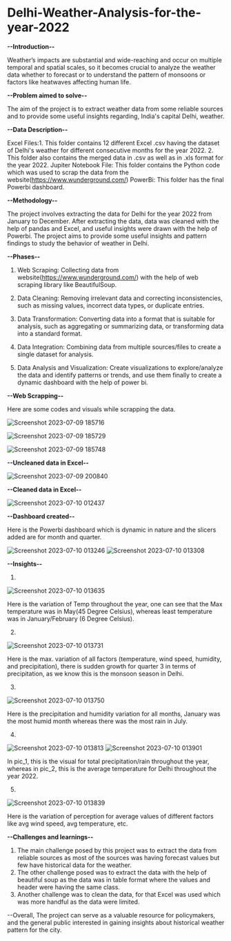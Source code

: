 # Delhi-Weather-Analysis-for-the-year-2022
**--Introduction--**

Weather’s impacts are substantial and wide-reaching and occur on multiple temporal and spatial scales, so it becomes crucial to analyze the weather data whether to forecast or to understand the pattern of monsoons or factors like heatwaves affecting human life.

**--Problem aimed to solve--**

The aim of the project is to extract weather data from some reliable sources and to provide some useful insights regarding, India's capital Delhi, weather.

**--Data Description--**

Excel Files:1. This folder contains 12 different Excel .csv having the dataset of Delhi's weather for different consecutive months for the year 2022.
              2. This folder also contains the merged data in .csv as well as in .xls format for the year 2022.
Jupiter Notebook File: This folder contains the Python code which was used to scrap the data from the website(https://www.wunderground.com/)
PowerBi: This folder has the final Powerbi dashboard.

**--Methodology--**

The project involves extracting the data for Delhi for the year 2022 from January to December. After extracting the data, data was cleaned with the help of pandas and Excel, and useful insights were drawn with the help of Powerbi. The project aims to provide some useful insights and pattern findings to study the behavior of weather in Delhi.

**--Phases--**

1. Web Scraping: Collecting data from website(https://www.wunderground.com/) with the help of web scraping library like BeautifulSoup.

2. Data Cleaning: Removing irrelevant data and correcting inconsistencies, such as missing values, incorrect data types, or duplicate entries.

3. Data Transformation: Converting data into a format that is suitable for analysis, such as aggregating or summarizing data, or transforming data into a standard format.

4. Data Integration: Combining data from multiple sources/files to create a single dataset for analysis.

5. Data Analysis and Visualization: Create visualizations to explore/analyze the data and identify patterns or trends, and use them finally to create a dynamic dashboard with the help of power bi.

**--Web Scrapping--**

Here are some codes and visuals while scrapping the data.

![Screenshot 2023-07-09 185716](https://github.com/Ashish23-Karn/Delhi-Weather-Analysis-for-the-year-2022/assets/121361369/ca7b4011-f3d0-45a0-a601-047c5b3d85fe)

![Screenshot 2023-07-09 185729](https://github.com/Ashish23-Karn/Delhi-Weather-Analysis-for-the-year-2022/assets/121361369/b0a96de1-0e72-4ae3-b6ca-7a9e70bad714)

![Screenshot 2023-07-09 185748](https://github.com/Ashish23-Karn/Delhi-Weather-Analysis-for-the-year-2022/assets/121361369/2fa0966d-be39-4e03-9d19-f1382a4c0989)

**--Uncleaned data in Excel--**

![Screenshot 2023-07-09 200840](https://github.com/Ashish23-Karn/Delhi-Weather-Analysis-for-the-year-2022/assets/121361369/573fc5d7-4417-4219-b48e-430c95bcc6ba)

**--Cleaned data in Excel--**

![Screenshot 2023-07-10 012437](https://github.com/Ashish23-Karn/Delhi-Weather-Analysis-for-the-year-2022/assets/121361369/6fdaf553-7870-462d-bd2e-31e1b213d2d6)

**--Dashboard created--**

Here is the Powerbi dashboard which is dynamic in nature and the slicers added are for month and quarter.

![Screenshot 2023-07-10 013246](https://github.com/Ashish23-Karn/Delhi-Weather-Analysis-for-the-year-2022/assets/121361369/6061e171-81ef-4bf6-a09a-fcc58ea6e3df)
![Screenshot 2023-07-10 013308](https://github.com/Ashish23-Karn/Delhi-Weather-Analysis-for-the-year-2022/assets/121361369/1bb596f5-6919-4cce-84e0-583eaed699e0)

**--Insights--**

1.
![Screenshot 2023-07-10 013635](https://github.com/Ashish23-Karn/Delhi-Weather-Analysis-for-the-year-2022/assets/121361369/072da843-6411-48f0-a5a5-0c36b3f792d0)

Here is the variation of Temp throughout the year, one can see that the Max temperature was in May(45 Degree Celsius), whereas least temperature was in January/February (6 Degree Celsius).

2.
![Screenshot 2023-07-10 013731](https://github.com/Ashish23-Karn/Delhi-Weather-Analysis-for-the-year-2022/assets/121361369/867e8749-6b80-44ab-a275-3420afb2c8fc)

Here is the max. variation of all factors (temperature, wind speed, humidity, and precipitation), there is sudden growth for quarter 3 in terms of precipitation, as we know this is the monsoon season in Delhi.

3.
![Screenshot 2023-07-10 013750](https://github.com/Ashish23-Karn/Delhi-Weather-Analysis-for-the-year-2022/assets/121361369/ced3830f-5705-4124-9c03-f3721adef61f)

Here is the precipitation and humidity variation for all months, January was the most humid month whereas there was the most rain in July. 

4.
![Screenshot 2023-07-10 013813](https://github.com/Ashish23-Karn/Delhi-Weather-Analysis-for-the-year-2022/assets/121361369/3c0d60a9-0edc-4eff-9298-851e2a09490b)
![Screenshot 2023-07-10 013901](https://github.com/Ashish23-Karn/Delhi-Weather-Analysis-for-the-year-2022/assets/121361369/1651b8c2-893f-49e3-9ee7-0e4dbee3fe86)

In pic_1, this is the visual for total precipitation/rain throughout the year, whereas in pic_2, this is the average temperature for Delhi throughout the year 2022.

5.
![Screenshot 2023-07-10 013839](https://github.com/Ashish23-Karn/Delhi-Weather-Analysis-for-the-year-2022/assets/121361369/81ea57c3-0a6a-43bb-a41b-164b9d76b25e)

Here is the variation of perception for average values of different factors like avg wind speed, avg temperature, etc.

**--Challenges and learnings--**

1. The main challenge posed by this project was to extract the data from reliable sources as most of the sources was having forecast values but few have historical data for the weather.
2. The other challenge posed was to extract the data with the help of beautiful soup as the data was in table format where the values and header were having the same class.
3. Another challenge was to clean the data, for that Excel was used which was more handful as the data were limited.

--Overall, The project can serve as a valuable resource for policymakers, and the general public interested in gaining insights about historical weather pattern for the city.























































